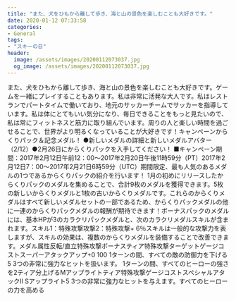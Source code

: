 ```yaml
---
title: "また、犬をひもから離して歩き、海と山の景色を楽しむことも大好きです。"
date: 2020-01-12 07:33:58
categories:
- General
tags:
- "スキーの日"
header:
  image: /assets/images/20200112073037.jpg
  og_image: /assets/images/20200112073037.jpg
---
```


また、犬をひもから離して歩き、海と山の景色を楽しむことも大好きです。ゲームを一緒にプレイすることもあります。私は非常に活発な大人です。私はレストランでパートタイムで働いており、地元のサッカーチームでサッカーを指導しています。私は体にとてもいい気分になり、毎日できることをもっと見たいので、私は常にフィットネスと筋力に取り組んでいます。周りの人と楽しい時間を過ごせることで、世界がより明るくなっていることが大好きです！キャンペーンからくりパック＆記念メダル！ ●新しいメダルの詳細と新しいメダルアバター（2/12）●2月26日にからくりパックを入手してください！ ■キャンペーン期間：2017年2月12日午前12：00〜2017年2月20日午後11時59分（PT）2017年2月12日7：00〜2017年2月21日6時59分（UTC）期間限定、最も人気のあるメダルの1つであるからくりパックの紹介を行います！ 1月の初めにリリースしたからくりパックのメダルを集めることで、合計9枚のメダルを獲得できます。5枚の新しいからくりメダルと1枚の古いからくりメダルです。これらのからくりメダルはすべて新しいメダルセットの一部であるため、からくりパックメダルの他に一連のからくりパックメダルの報酬が期待できます！ボーナスパックのメダルには、基本HPが3のカラクリパックメダルと、次のカラクリメダルスキルが含まれます。スキル1：特殊攻撃攻撃2：特殊攻撃+ 6％スキルは一般的な攻撃力を表しますが、スキルの効果は、複数のからくりメダルを装備することで改善できます。メダル属性反転/直立特殊攻撃ボーナスティア特殊攻撃ターゲットゲージコストスーパーアタックアップ+0 100 1ターンの間、すべての敵の防御力を下げる5 3つの非常に強力なヒットを扱います。 1ターンの間、すべてのヒーローの強さを2ティア分上げるMアップライトティア特殊攻撃ゲージコストスペシャルアタックII Sアップライト5 3つの非常に強力なヒットを与えます。すべてのヒーローの力を高める
